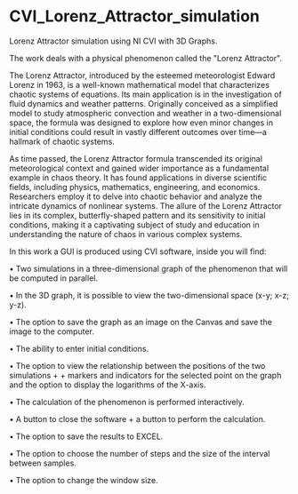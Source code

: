 # CVI_Lorenz_Attractor_simulation
Lorenz Attractor simulation using NI CVI with 3D Graphs. 

The work deals with a physical phenomenon called the "Lorenz Attractor".

The Lorenz Attractor, introduced by the esteemed meteorologist Edward Lorenz in 1963, is a well-known mathematical model that characterizes chaotic systems of equations.
Its main application is in the investigation of fluid dynamics and weather patterns.
Originally conceived as a simplified model to study atmospheric convection and weather in a two-dimensional space, 
the formula was designed to explore how even minor changes in initial conditions could result in vastly different outcomes over time—a hallmark of chaotic systems.

As time passed, the Lorenz Attractor formula transcended its original meteorological context and gained wider importance as a fundamental example in chaos theory.
It has found applications in diverse scientific fields, including physics, mathematics, engineering, and economics.
Researchers employ it to delve into chaotic behavior and analyze the intricate dynamics of nonlinear systems.
The allure of the Lorenz Attractor lies in its complex, butterfly-shaped pattern and its sensitivity to initial conditions, 
making it a captivating subject of study and education in understanding the nature of chaos in various complex systems.


In this work a GUI is produced using CVI software, inside you will find:

  •	Two simulations in a three-dimensional graph of the phenomenon that will be computed in parallel.
  
  •	In the 3D graph, it is possible to view the two-dimensional space (x-y; x-z; y-z).
  
  •	The option to save the graph as an image on the Canvas and save the image to the computer.
  
  •	The ability to enter initial conditions.
  
  •	The option to view the relationship between the positions of the two simulations +
    + markers and indicators for the selected point on the graph and the option to display the logarithms of the X-axis.
  
  •	The calculation of the phenomenon is performed interactively.
  
  •	A button to close the software + a button to perform the calculation.
  
  •	The option to save the results to EXCEL.
  
  •	The option to choose the number of steps and the size of the interval between samples.
  
  •	The option to change the window size.
